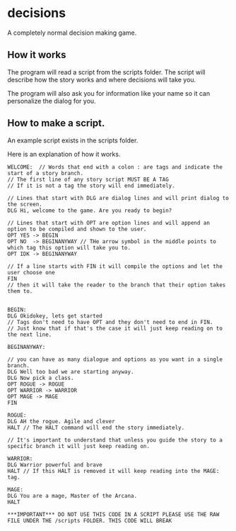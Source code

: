 # decisions
A completely normal decision making game.


## How it works
The program will read a script from the scripts folder.
The script will describe how the story works and where decisions will take you.

The program will also ask you for information like your name so it can personalize the dialog for you.


## How to make a script.

An example script exists in the scripts folder.

Here is an explanation of how it works. 

```
WELCOME:  // Words that end with a colon : are tags and indicate the start of a story branch.
// The first line of any story script MUST BE A TAG
// If it is not a tag the story will end immediately. 

// Lines that start with DLG are dialog lines and will print dialog to the screen.
DLG Hi, welcome to the game. Are you ready to begin? 

// Lines that start with OPT are option lines and will append an option to be compiled and shown to the user.
OPT YES -> BEGIN   
OPT NO  -> BEGINANYWAY // THe arrow symbol in the middle points to which tag this option will take you to. 
OPT IDK -> BEGINANYWAY 

// If a line starts with FIN it will compile the options and let the user choose one
FIN 
// then it will take the reader to the branch that their option takes them to.


BEGIN:
DLG Okidokey, lets get started 
// Tags don't need to have OPT and they don't need to end in FIN.
// Just know that if that's the case it will just keep reading on to the next line. 

BEGINANYWAY:

// you can have as many dialogue and options as you want in a single branch. 
DLG Well too bad we are starting anyway.
DLG Now pick a class.
OPT ROGUE -> ROGUE
OPT WARRIOR -> WARRIOR
OPT MAGE -> MAGE
FIN

ROGUE:
DLG AH the rogue. Agile and clever
HALT // The HALT command will end the story immediately. 

// It's important to understand that unless you guide the story to a specific branch it will just keep reading on.

WARRIOR:
DLG Warrior powerful and brave
HALT // If this HALT is removed it will keep reading into the MAGE: tag.

MAGE:
DLG You are a mage, Master of the Arcana.
HALT

***IMPORTANT*** DO NOT USE THIS CODE IN A SCRIPT PLEASE USE THE RAW FILE UNDER THE /scripts FOLDER. THIS CODE WILL BREAK
```

